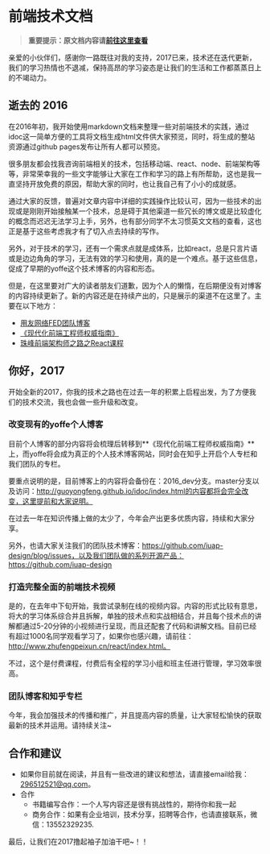 # 前端技术文档

> **重要提示：原文档内容请[前往这里查看](https://github.com/GuoYongfeng/idoc/tree/2016_bak)**

亲爱的小伙伴们，感谢你一路既往对我的支持，2017已来，技术还在迭代更新，我们的学习热情也不退减，保持高昂的学习姿态是让我们的生活和工作都蒸蒸日上的不竭动力。

## 逝去的 2016

在2016年初，我开始使用markdown文档来整理一些对前端技术的实践，通过idoc这一简单方便的工具将文档生成html文件供大家预览，同时，将生成的整站资源通过github pages发布让所有人都可以预览。

很多朋友都会找我咨询前端相关的技术，包括移动端、react、node、前端架构等等，非常荣幸我的一些文字能够让大家在工作和学习的路上有所帮助，这也是我一直坚持开放免费的原因，帮助大家的同时，也让我自己有了小小的成就感。

通过大家的反馈，普遍对文章内容中详细的实践操作比较认可，因为一些技术的出现或是刚刚开始接触某一个技术，总是碍于其他渠道一些冗长的博文或是比较虚化的概念而迟迟无法学习上手，另外，也有部分同学不太习惯英文文档的查看，这也正是基于这些考虑我才有了切入点去持续的写作。

另外，对于技术的学习，还有一个需求点就是成体系，比如react，总是只言片语或是边边角角的学习，无法有效的学习和使用，真的是一个难点。基于这些信息，促成了早期的yoffe这个技术博客的内容和形态。

但是，在这里要对广大的读者朋友们道歉，因为个人的懒惰，在后期便没有对博客的内容持续更新了。新的内容还是在持续产出的，只是展示的渠道不在这里了。主要在以下地方：

- [用友网络FED团队博客](https://github.com/iuap-design/blog/issues)
- [《现代化前端工程师权威指南》](https://guoyongfeng.github.io/book/)
- [珠峰前端架构师之路之React课程](http://www.zhufengpeixun.cn/react/index.html)

## 你好，2017

开始全新的2017，你我的技术之路也在过去一年的积累上启程出发，为了方便我们的技术交流，我也会做一些升级和改变。

### 改变现有的yoffe个人博客

目前个人博客的部分内容将会梳理后转移到**《现代化前端工程师权威指南》**上，而yoffe将会成为真正的个人技术博客网站，同时会在知乎上开启个人专栏和我们团队的专栏。

要重点说明的是，目前博客上的内容将会备份在：2016_dev分支。master分支以及访问：http://guoyongfeng.github.io/idoc/index.html的内容都将会完全改变，这里提前和大家说明。

在过去一年在知识传播上做的太少了，今年会产出更多优质内容，持续和大家分享。

另外，也请大家关注我们的团队技术博客：https://github.com/iuap-design/blog/issues，以及我们团队做的系列开源产品：https://github.com/iuap-design

### 打造完整全面的前端技术视频

是的，在去年中下旬开始，我尝试录制在线的视频内容。内容的形式比较有意思，将大的学习体系综合并且拆解，单独的技术点和实战相结合，并且每个技术点的讲解都通过5-20分钟的小视频进行呈现，而且还配套了代码和讲解文档。目前已经有超过1000名同学观看学习了，如果你也感兴趣，请前往：http://www.zhufengpeixun.cn/react/index.html。

不过，这个是付费课程，付费后有全程的学习小组和班主任进行管理，学习效率很高。

### 团队博客和知乎专栏

今年，我会加强技术的传播和推广，并且提高内容的质量，让大家轻松愉快的获取最新的技术并运用。请持续关注~

## 合作和建议

- 如果你目前就在阅读，并且有一些改进的建议和想法，请直接email给我：296512521@qq.com。
- 合作
  - 书籍编写合作：一个人写内容还是很有挑战性的，期待你和我一起
  - 商务合作：如果有企业培训，技术分享，招聘等合作，也请直接联系，微信：13552329235.

最后，让我们在2017撸起袖子加油干吧~！！
